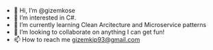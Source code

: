 - 👋 Hi, I’m @gizemkose
- 👀 I’m interested in C#.
- 🌱 I’m currently learning Clean Arcitecture and Microservice patterns
- 💞️ I’m looking to collaborate on anything I can get fun!
- 📫 How to reach me gizemkip93@gmail.com

<!---
gizemkose/gizemkose is a ✨ special ✨ repository because its `README.md` (this file) appears on your GitHub profile.
You can click the Preview link to take a look at your changes.
--->
